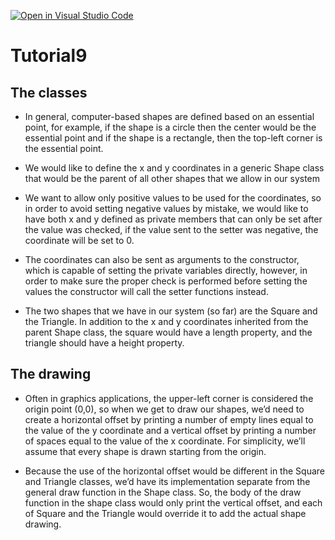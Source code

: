 [![Open in Visual Studio Code](https://classroom.github.com/assets/open-in-vscode-f059dc9a6f8d3a56e377f745f24479a46679e63a5d9fe6f495e02850cd0d8118.svg)](https://classroom.github.com/online_ide?assignment_repo_id=6436955&assignment_repo_type=AssignmentRepo)
# Tutorial9
## The classes
- In general, computer-based shapes are defined based on an essential point, for example, if the shape is a circle then the center would be the essential point and if the shape is a rectangle, then the top-left corner is the essential point.

- We would like to define the x and y coordinates in a generic Shape class that would be the parent of all other shapes that we allow in our system

- We want to allow only positive values to be used for the coordinates, so in order to avoid setting negative values by mistake, we would like to have both x and y defined as private members that can only be set after the value was checked, if the value sent to the setter was negative, the coordinate will be set to 0.

- The coordinates can also be sent as arguments to the constructor, which is capable of setting the private variables directly, however, in order to make sure the proper check is performed before setting the values the constructor will call the setter functions instead.

- The two shapes that we have in our system (so far) are the Square and the Triangle. In addition to the x and y coordinates inherited from the parent Shape class, the square would have a length property, and the triangle should have a height property.

## The drawing
- Often in graphics applications, the upper-left corner is considered the origin point (0,0), so when we get to draw our shapes, we’d need to create a horizontal offset by printing a number of empty lines equal to the value of the y coordinate and a vertical offset by printing a number of spaces equal to the value of the x coordinate. For simplicity, we’ll assume that every shape is drawn starting from the origin.

- Because the use of the horizontal offset would be different in the Square and Triangle classes, we’d have its implementation separate from the general draw function in the Shape class. So, the body of the draw function in the shape class would only print the vertical offset, and each of Square and the Triangle would override it to add the actual shape drawing.
